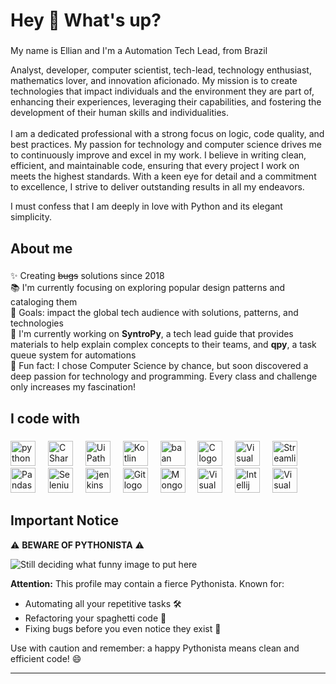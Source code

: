 <h1 align="left">Hey 👋 What's up?</h1>

###

<p align="left">My name is Ellian and I'm a Automation Tech Lead, from Brazil</p>
Analyst, developer, computer scientist, tech-lead, technology enthusiast, mathematics lover, and innovation aficionado. My mission is to create technologies that impact individuals and the environment they are part of, enhancing their experiences, leveraging their capabilities, and fostering the development of their human skills and individualities.<br><br>
I am a dedicated professional with a strong focus on logic, code quality, and best practices. My passion for technology and computer science drives me to continuously improve and excel in my work. I believe in writing clean, efficient, and maintainable code, ensuring that every project I work on meets the highest standards. With a keen eye for detail and a commitment to excellence, I strive to deliver outstanding results in all my endeavors.<br>

<p>I must confess that I am deeply in love with Python and its elegant simplicity.</p>

###

<h2 align="left">About me</h2>

###

<p align="left">✨ Creating <s>bugs</s> solutions since 2018<br>
📚 I'm currently focusing on exploring popular design patterns and cataloging them<br>
🎯 Goals: impact the global tech audience with solutions, patterns, and technologies<br>
🔭 I'm currently working on <b>SyntroPy</b>, a tech lead guide that provides materials to help explain complex concepts to their teams, and <b>qpy</b>, a task queue system for automations<br>
🎲 Fun fact: I chose Computer Science by chance, but soon discovered a deep passion for technology and programming. Every class and challenge only increases my fascination!<p>

###

<h2 align="left">I code with</h2>

###

<div align="left">
  <img src="https://cdn.worldvectorlogo.com/logos/python-5.svg" height="40" alt="python logo"  />
  <img width="12" />
  <img src="https://cdn.worldvectorlogo.com/logos/c--4.svg" height="40" alt="C Sharp logo"  />
  <img width="12" />
  <img src="https://cdn.worldvectorlogo.com/logos/uipath-2.svg" height="40" alt="UiPath logo"  />
  <img width="12" />
  <img src="https://cdn.worldvectorlogo.com/logos/kotlin-1.svg" height="40" alt="Kotlin logo" />
  <img width="12" />
  <img src="https://cdn.worldvectorlogo.com/logos/baan.svg" height="40" alt="baan logo"  />
  <img width="12" />
  <img src="https://cdn.worldvectorlogo.com/logos/c-1.svg" height="40" alt="C logo"  />
  <img width="12" />
  <img src="https://cdn.worldvectorlogo.com/logos/visual-basic.svg" height="40" alt="Visual Basic logo" />
  <img width="12" />
  <img src="https://docs.streamlit.io/logo.svg" height="40" alt="Streamlit logo" />
  <img width="12" />
  <img src="https://cdn.worldvectorlogo.com/logos/pandas.svg" height="40" alt="Pandas logo" />
  <img width="12" />
  <img src="https://cdn.worldvectorlogo.com/logos/selenium-1.svg" height="40" alt="Selenium logo" />
  <img width="12" />
  <img src="https://cdn.worldvectorlogo.com/logos/jenkins-1.svg" height="40" alt="jenkins logo" />
  <img width="12" />
  <img src="https://cdn.worldvectorlogo.com/logos/git.svg" height="40" alt="Git logo" />
  <img width="12" />
  <img src="https://cdn.worldvectorlogo.com/logos/mongodb-icon-2.svg" height="40" alt="MongoDB logo" />
  <img width="12" />  
  <img src="https://cdn.worldvectorlogo.com/logos/visual-studio-code-1.svg" height="40" alt="Visual Studio Code logo" />
  <img width="12" />
  <img src="https://cdn.worldvectorlogo.com/logos/intellij-idea-1.svg" height="40" alt="Intellij Idea logo" />
  <img width="12" />
  <img src="https://cdn.worldvectorlogo.com/logos/visual-studio-2013.svg" height="40" alt="Visual Studio logo" />
  <img width="12" />
</div>

###

## Important Notice

⚠️ **BEWARE OF PYTHONISTA** ⚠️

![Still deciding what funny image to put here](https://still_deciding.png)

**Attention:** This profile may contain a fierce Pythonista. Known for:

- Automating all your repetitive tasks 🛠️
- Refactoring your spaghetti code 🍝
- Fixing bugs before you even notice they exist 🐞

Use with caution and remember: a happy Pythonista means clean and efficient code! 😄

---

